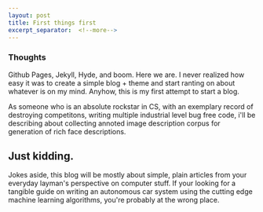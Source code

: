 ```yaml
---
layout: post
title: First things first 
excerpt_separator:  <!--more-->
---
```




### Thoughts

Github Pages, Jekyll, Hyde, and boom. Here we are. I never realized how easy it was to create a simple blog + theme and start ranting on about whatever is on my mind. Anyhow, this is my first attempt to start a blog.



As someone who is an absolute rockstar in CS, with an exemplary record of destroying competitons, writing multiple industrial level bug free code, i'll be describing about collecting annoted image description corpus for generation of rich face descriptions.



## Just kidding.



Jokes aside, this blog will be mostly about simple, plain articles from your everyday layman's perspective on computer stuff. If your looking for a tangible guide on writing an autonomous car system using the cutting edge machine learning algorithms, you're probably at the wrong place.


